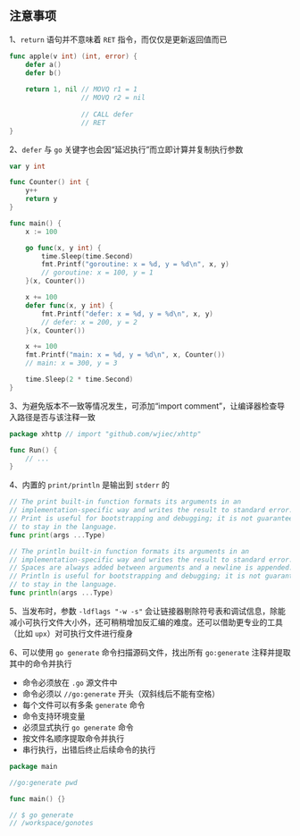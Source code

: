 注意事项
------------



1、`return` 语句并不意味着 `RET` 指令，而仅仅是更新返回值而已

```go
func apple(v int) (int, error) {
    defer a()
    defer b()
    
    return 1, nil // MOVQ r1 = 1
    			  // MOVQ r2 = nil
    
    			  // CALL defer
    			  // RET
}
```



2、`defer` 与 `go` 关键字也会因“延迟执行”而立即计算并复制执行参数

```go
var y int

func Counter() int {
	y++
	return y
}

func main() {
	x := 100

	go func(x, y int) {
		time.Sleep(time.Second)
		fmt.Printf("goroutine: x = %d, y = %d\n", x, y)
		// goroutine: x = 100, y = 1
	}(x, Counter())

	x += 100
	defer func(x, y int) {
		fmt.Printf("defer: x = %d, y = %d\n", x, y)
		// defer: x = 200, y = 2
	}(x, Counter())

	x += 100
	fmt.Printf("main: x = %d, y = %d\n", x, Counter())
	// main: x = 300, y = 3

	time.Sleep(2 * time.Second)
}
```



3、为避免版本不一致等情况发生，可添加“import comment”，让编译器检查导入路径是否与该注释一致

```go
package xhttp // import "github.com/wjiec/xhttp"

func Run() {
    // ...
}
```



4、内置的 `print/println` 是输出到 `stderr` 的

```go
// The print built-in function formats its arguments in an
// implementation-specific way and writes the result to standard error.
// Print is useful for bootstrapping and debugging; it is not guaranteed
// to stay in the language.
func print(args ...Type)

// The println built-in function formats its arguments in an
// implementation-specific way and writes the result to standard error.
// Spaces are always added between arguments and a newline is appended.
// Println is useful for bootstrapping and debugging; it is not guaranteed
// to stay in the language.
func println(args ...Type)
```



5、当发布时，参数 `-ldflags "-w -s"` 会让链接器剔除符号表和调试信息，除能减小可执行文件大小外，还可稍稍增加反汇编的难度。还可以借助更专业的工具（比如 `upx`）对可执行文件进行瘦身



6、可以使用 `go generate` 命令扫描源码文件，找出所有 `go:generate` 注释并提取其中的命令并执行

* 命令必须放在 `.go` 源文件中
* 命令必须以 `//go:generate` 开头（双斜线后不能有空格）
* 每个文件可以有多条 `generate` 命令
* 命令支持环境变量
* 必须显式执行 `go generate` 命令
* 按文件名顺序提取命令并执行
* 串行执行，出错后终止后续命令的执行

```go
package main

//go:generate pwd

func main() {}

// $ go generate
// /workspace/gonotes
```

